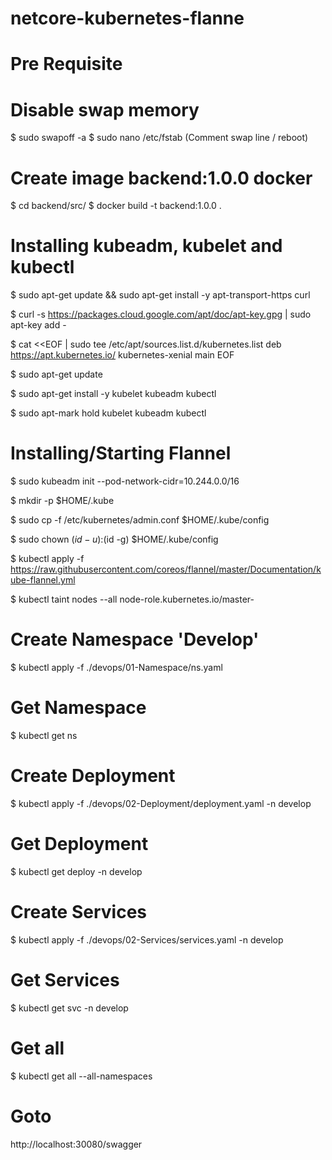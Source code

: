 # netcore-kubernetes-flanne

# Pre Requisite
# Disable swap memory

$ sudo swapoff -a
$ sudo nano /etc/fstab (Comment swap line / reboot)

# Create image backend:1.0.0 docker
$ cd backend/src/
$ docker build -t backend:1.0.0 .

# Installing kubeadm, kubelet and kubectl
$ sudo apt-get update && sudo apt-get install -y apt-transport-https curl

$ curl -s https://packages.cloud.google.com/apt/doc/apt-key.gpg | sudo apt-key add -

$ cat <<EOF | sudo tee /etc/apt/sources.list.d/kubernetes.list
deb https://apt.kubernetes.io/ kubernetes-xenial main
EOF

$ sudo apt-get update

$ sudo apt-get install -y kubelet kubeadm kubectl

$ sudo apt-mark hold kubelet kubeadm kubectl

# Installing/Starting Flannel

$ sudo kubeadm init --pod-network-cidr=10.244.0.0/16

$ mkdir -p $HOME/.kube

$ sudo cp -f /etc/kubernetes/admin.conf $HOME/.kube/config

$ sudo chown $(id -u):$(id -g) $HOME/.kube/config

$ kubectl apply -f https://raw.githubusercontent.com/coreos/flannel/master/Documentation/kube-flannel.yml

$ kubectl taint nodes --all node-role.kubernetes.io/master-

# Create Namespace 'Develop'
$ kubectl apply -f ./devops/01-Namespace/ns.yaml

# Get Namespace
$ kubectl get ns

# Create Deployment
$ kubectl apply -f ./devops/02-Deployment/deployment.yaml -n develop

# Get Deployment
$ kubectl get deploy -n develop

# Create Services
$ kubectl apply -f ./devops/02-Services/services.yaml -n develop

# Get Services
$ kubectl get svc -n develop

# Get all
$ kubectl get all --all-namespaces

# Goto
http://localhost:30080/swagger
